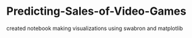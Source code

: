 # Predicting-Sales-of-Video-Games
created notebook
making visualizations using swabron and matplotlib
